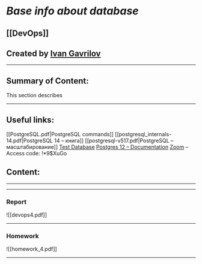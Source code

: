 # ***Base info about database***

## [[DevOps]]


## Created by [Ivan Gavrilov](https://github.com/ivangavrilov-viii)
---
## Summary of Content:
This section describes


---
## Useful links:
[[PostgreSQL.pdf|PostgreSQL commands]]
[[postgresql_internals-14.pdf|PostgreSQL 14 – книга]]
[[postgresql-v517.pdf|PostgreSQL – масштабирование]]
[Test Database](https://github.com/pthom/northwind_psql)
[Postgres 12 – Documentation](https://postgrespro.ru/docs/postgresql/12/)
[Zoom](https://us06web.zoom.us/rec/share/ImdM0jYQ5NWl2-RfYkiy3r8cV7idaE1z5giFj2YB5dJXVFfIVtvr4n-2JC5xUHTF.G-d8IjFUKzMXK-eI) – Access code: !*9$XuGo


## Content:
---

---
### Report
![[devops4.pdf]]

---
### Homework
![[homework_4.pdf]]

---




